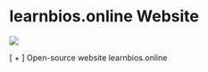 

# learnbios.online Website
![](https://media.discordapp.net/attachments/807706687955402794/817117425002217542/unknown.png?width=1357&height=636)

[ + ] Open-source website learnbios.online








